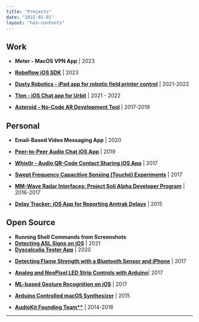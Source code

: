 ```yaml
---
title: "Projects"
date: "2022-01-01"
layout: "has-contents"
---
```



## Work

* **Meter - MacOS VPN App** | 2023

* **[Roboflow iOS SDK](/projects_and_work/work/roboflow_native_mobile_sdk/)** | 2023

* **[Dusty Robotics - iPad app for robotic field printer control](/projects_and_work/work/dusty_robotics_ipad_app/)** | 2021-2022

* **[Tlon - iOS Chat app for Urbit](/projects_and_work/work/tlon-pocket/)** | 2021 - 2022

* [**Asteroid - No-Code AR Development Tool**](/projects_and_work/work/asteroid/) | 2017-2019

  

## Personal

* **Email-Based Video Messaging App** | 2020

* **[Peer-to-Peer Audio Chat iOS App](/projects_and_work/personal/push_to_talk_audio_chat_app/)** | 2019

* **[Whistlr - Audio QR-Code Contact Sharing iOS App](/projects_and_work/personal/whistlr/)** | 2017

* **[Swept Frequency Capacitive Sensing (Touché) Experiments](/projects_and_work/personal/emulating_touche/)** | 2017

* **[MM-Wave Radar Interfaces: Project Soli Alpha Developer Program](/projects_and_work/personal/project_soli_alpha_dev_program/)** |  2016-2017

* **[Delay Tracker: iOS App for Reporting Amtrak Delays](/projects_and_work/personal/delay_tracker/)** | 2015

  

## Open Source

- **Running Shell Commands from Screenshots**
- **[Detecting ASL Signs on iOS](https://github.com/narner/ASL-Classifier-Demo)** | 2021
- **[Dyscalculia Tester App](https://github.com/narner/DyscalculiaTester)** | 2020

* **[Detecting Flame Strength with a Bluetooth Sensor and iPhone](/notes/integrating-arduino-bluetooth-sensors-with-ios-september-5-2017/)** | 2017 

* **[Analog and NeoPixel LED Strip Controls with Arduino](https://github.com/narner/Analog-and-NeoPixel-LED-Strip-Control)**| 2017 

* **[ML-based Gesture Recognition on iOS](/notes/machine-learning-powered-gesture-recognition-on-ios-october-7-2017/)** | 2017 

* **[Arduino Controlled macOS Synthesizer](https://github.com/narner/Arduino-AudioKitOSX)** | 2015 

* **[AudioKit Founding Team**](/projects_and_work/open_source/audiokit/)** | 2014-2016

  

---

